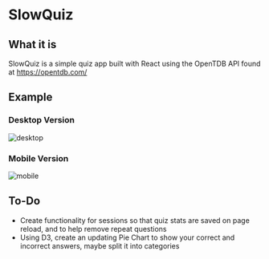 # SlowQuiz

## What it is

SlowQuiz is a simple quiz app built with React using the OpenTDB API found at https://opentdb.com/

## Example

### Desktop Version

![desktop](https://media.giphy.com/media/2vjmaa6RHuwHVUcH3Y/giphy.gif)

### Mobile Version

![mobile](https://media.giphy.com/media/2wZp23MUC2YoGVBNOp/giphy.gif)

## To-Do
* Create functionality for sessions so that quiz stats are saved on page reload, and to help remove repeat questions
* Using D3, create an updating Pie Chart to show your correct and incorrect answers, maybe split it into categories 
